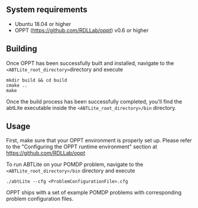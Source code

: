 ## System requirements
- Ubuntu 18.04 or higher
- OPPT (https://github.com/RDLLab/oppt) v0.6 or higher

## Building
Once OPPT has been successfully built and installed, navigate to the `` <ABTLite_root_directory>``directory and execute
		
	mkdir build && cd build
	cmake ..
	make

Once the build process has been successfully completed, you'll find the abtLite executable inside the ``<ABTLite_root_directory>/bin`` directory.	

## Usage
First, make sure that your OPPT environment is properly set up. Please refer to the "Configuring the OPPT runtime environment" section at https://github.com/RDLLab/oppt

To run ABTLite on your POMDP problem, navigate to the ``<ABTLite_root_directory>/bin`` directory and execute
		
	./abtLite --cfg <ProblemConfigurationFile>.cfg

OPPT ships with a set of example POMDP problems with corresponding problem configuration files.

